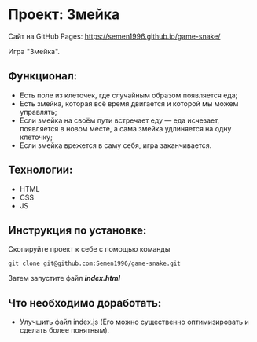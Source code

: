 # Проект: Змейка
Сайт на GitHub Pages: https://semen1996.github.io/game-snake/ 

Игра "Змейка".

## Функционал:

* Есть поле из клеточек, где случайным образом появляется еда;
* Есть змейка, которая всё время двигается и которой мы можем управлять;
* Если змейка на своём пути встречает еду — еда исчезает, появляется в новом месте, а сама змейка удлиняется на одну клеточку;
* Если змейка врежется в саму себя, игра заканчивается.


## Технологии: 

* HTML
* CSS
* JS

## Инструкция по установке: 


Скопируйте проект к себе с помощью команды

```
git clone git@github.com:Semen1996/game-snake.git
```

Затем запустите файл ***index.html***


## Что необходимо доработать:

* Улучшить файл index.js (Его можно существенно оптимизировать и сделать более понятным).